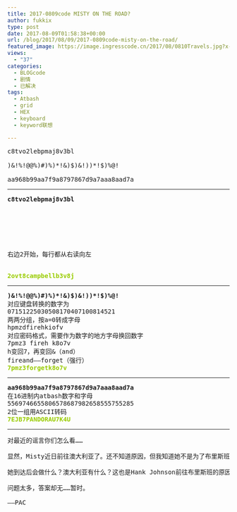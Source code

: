 ```yaml
---
title: 2017-0809code MISTY ON THE ROAD?
author: fukkix
type: post
date: 2017-08-09T01:58:38+00:00
url: /blog/2017/08/09/2017-0809code-misty-on-the-road/
featured_image: https://image.ingresscode.cn/2017/08/0810Travels.jpg?x-oss-process=image/resize,m_fill,w_700,h_220
views:
  - "37"
categories:
  - BLOGcode
  - 剧情
  - 已解决
tags:
  - Atbash
  - grid
  - HEX
  - keyboard
  - keyword联想

---
```

<pre>c8tvo2lebpmaj8v3bl

)&!%!@@%)#)%)*!&)$)&!))*!$)%@!

aa968b99aa7f9a8797867d9a7aaa8aad7a
<!--more--></pre>

* * *

<pre><strong>c8tvo2lebpmaj8v3bl
</strong>


<table border="0" cellpading="0" cellspacing="0"   >
  
  	
  
</table>

右边2开始，每行都从右读向左


<span style="color: #99cc00;"><strong>2ovt8campbellb3v8j</strong></span></pre>

* * *

<pre><strong>)&!%!@@%)#)%)*!&)$)&!))*!$)%@!
</strong>对应键盘转换的数字为
07151225030508170407100814521
两两分组，按a=0转成字母
hpmzdfirehkiofv
对应密码格式，需要作为数字的地方字母换回数字
7pmz3 fireh k8o7v
h变回7，再变回&（and）
fireand——forget（强行）
<span style="color: #99cc00;"><strong>7pmz3forgetk8o7v</strong></span></pre>

* * *

<pre><strong>aa968b99aa7f9a8797867d9a7aaa8aad7a
</strong>在16进制内atbash数字和字母
5569746655806578687982658555755285
2位一组用ASCII转码
<span style="color: #99cc00;"><strong>7EJB7PANDORAU7K4U</strong></span></pre>

* * *

<pre>对最近的谣言你们怎么看……

显然，Misty近日前往澳大利亚了。还不知道原因，但我知道她不是为了布里斯班将要进行的XM异常而去。

她到达后会做什么？澳大利亚有什么？这也是Hank Johnson前往布里斯班的原因么？他俩一起去的？

问题太多，答案却无……暂时。

——PAC</pre>